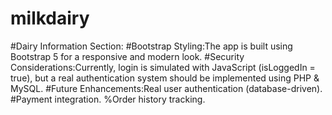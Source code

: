# milkdairy
#Dairy Information Section:
#Bootstrap Styling:The app is built using Bootstrap 5 for a responsive and modern look.
#Security Considerations:Currently, login is simulated with JavaScript (isLoggedIn = true), but a real authentication system should be implemented using PHP & MySQL.
#Future Enhancements:Real user authentication (database-driven).
#Payment integration.
%Order history tracking.

